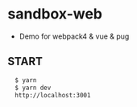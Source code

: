 # sandbox-web
- Demo for webpack4 & vue & pug 
## START
  ```bash
    $ yarn 
    $ yarn dev
    http://localhost:3001
  ```